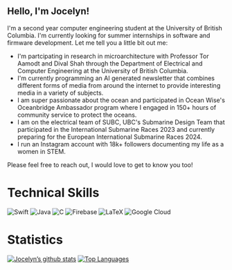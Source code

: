 ## Hello, I'm Jocelyn!
I'm a second year computer engineering student at the University of British Columbia. I'm currently looking for summer internships in software and firmware development. Let me tell you a little bit out me:

- I'm partcipating in research in microarchitecture with Professor Tor Aamodt and Dival Shah through the Department of Electrical and Computer Engineering at the University of British Columbia.
- I'm currently programming an AI generated newsletter that combines different forms of media from around the internet to provide interesting media in a variety of subjects.
- I am super passionate about the ocean and participated in Ocean Wise's Oceanbridge Ambassador program where I engaged in 150+ hours of community service to protect the oceans.
- I am on the electrical team of SUBC, UBC's Submarine Design Team that participated in the International Submarine Races 2023 and currently preparing for the European International Submarine Races 2024.
- I run an Instagram account with 18k+ followers documenting my life as a women in STEM.

Please feel free to reach out, I would love to get to know you too! 

# Technical Skills
![Swift](https://img.shields.io/badge/swift-F54A2A?style=for-the-badge&logo=swift&logoColor=white)
![Java](https://img.shields.io/badge/java-%23ED8B00.svg?style=for-the-badge&logo=openjdk&logoColor=white)
![C](https://img.shields.io/badge/c-%2300599C.svg?style=for-the-badge&logo=c&logoColor=white)
![Firebase](https://img.shields.io/badge/Firebase-039BE5?style=for-the-badge&logo=Firebase&logoColor=white)
![LaTeX](https://img.shields.io/badge/latex-%23008080.svg?style=for-the-badge&logo=latex&logoColor=white)
![Google Cloud](https://img.shields.io/badge/GoogleCloud-%234285F4.svg?style=for-the-badge&logo=google-cloud&logoColor=white)

# Statistics
[![Jocelyn’s github stats](https://github-readme-stats.vercel.app/api?username=joce04)](https://github.com/joce04)
[![Top Languages](https://github-readme-stats.vercel.app/api/top-langs/?username=joce04&layout=compact)](https://github.com/joce04)

